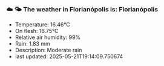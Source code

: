 ### ☁️ 🌤️  The weather in Florianópolis is: Florianópolis

- Temperature: 16.46°C
- On flesh: 16.75°C
- Relative air humidity: 99%
- Rain: 1.83 mm
- Description: Moderate rain
- last updated: 2025-05-21T19:14:09.750674
